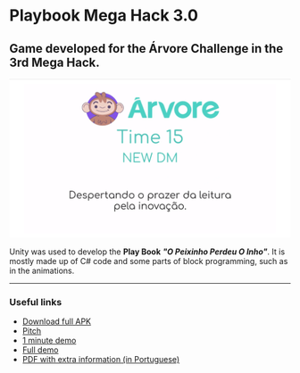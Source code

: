 # Playbook Mega Hack 3.0

## Game developed for the Árvore Challenge in the 3rd Mega Hack.

<p align="center">
  <img alt="New DM" src="https://github.com/MahatKC/playbookmegahack/blob/master/time%20logo.png">
</p>

Unity was used to develop the **Play Book** ***"O Peixinho Perdeu O Inho"***. It is mostly made up of C# code and some parts of block programming, such as in the animations.

________

### Useful links

* [Download full APK](https://drive.google.com/file/d/1dgyfod54xbqqqhXPwQ5Gg3mYHFOAekBt/view?usp=sharing)
* [Pitch](https://youtu.be/Baa-o7Ehn1g)
* [1 minute demo](https://youtu.be/dR6M5bgw57Q)
* [Full demo](https://www.youtube.com/watch?v=yePwMJCkt-4)
* [PDF with extra information (in Portuguese)](https://storage.googleapis.com/shawee-production.appspot.com/shawee/projectfiles/1e60b318-dbd4-4861-895d-1877c697fc20.pdf)
